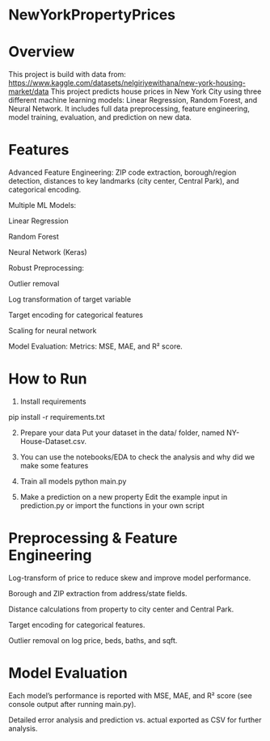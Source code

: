 # NewYorkPropertyPrices
# Overview
This project is build with data from: https://www.kaggle.com/datasets/nelgiriyewithana/new-york-housing-market/data
This project predicts house prices in New York City using three different machine learning models: Linear Regression, Random Forest, and Neural Network.
It includes full data preprocessing, feature engineering, model training, evaluation, and prediction on new data.

# Features
Advanced Feature Engineering:
ZIP code extraction, borough/region detection, distances to key landmarks (city center, Central Park), and categorical encoding.

Multiple ML Models:

Linear Regression

Random Forest

Neural Network (Keras)

Robust Preprocessing:

Outlier removal

Log transformation of target variable

Target encoding for categorical features

Scaling for neural network

Model Evaluation:
Metrics: MSE, MAE, and R² score.

# How to Run
1. Install requirements

  pip install -r requirements.txt

2. Prepare your data
Put your dataset in the data/ folder, named NY-House-Dataset.csv.

3. You can use the notebooks/EDA to check the analysis and why did we make some features

4. Train all models
python main.py

5. Make a prediction on a new property
Edit the example input in prediction.py or import the functions in your own script

# Preprocessing & Feature Engineering
Log-transform of price to reduce skew and improve model performance.

Borough and ZIP extraction from address/state fields.

Distance calculations from property to city center and Central Park.

Target encoding for categorical features.

Outlier removal on log price, beds, baths, and sqft.

# Model Evaluation
Each model’s performance is reported with MSE, MAE, and R² score (see console output after running main.py).

Detailed error analysis and prediction vs. actual exported as CSV for further analysis.

